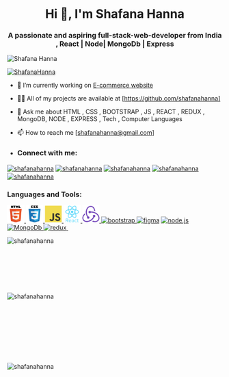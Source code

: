 <h1 align="center">Hi 👋, I'm Shafana Hanna</h1>
<h3 align="center">A passionate and aspiring full-stack-web-developer from India , React | Node| MongoDb | Express </h3>

<p align="left"> <img src="https://komarev.com/ghpvc/?username=shafana-hanna&label=Profile%20views&color=0e75b6&style=flat" alt="Shafana Hanna" /> </p>

<p align="left"> <a href="https://www.linkedin.com/in/shafanahanna/" target="blank"><img src="https://img.shields.io/twitter/follow/Shafana Hanna?logo=linkedin&style=for-the-badge" alt="ShafanaHanna" /></a> </p>

- 🔭 I’m currently working on [E-commerce website](https://e-commerce-project-baby-shop.vercel.app/) 

- 👨‍💻 All of my projects are available at [https://github.com/shafanahanna]

- 💬 Ask me about  HTML , CSS , BOOTSTRAP , JS , REACT , REDUX  , MongoDB, NODE , EXPRESS , Tech , Computer Languages

- 📫 How to reach me  [shafanahanna@gmail.com]

- <h3 align="left">Connect with me:</h3>
<p align="left">
<!-- <a href="https://codepen.io/Shafana Hanna" target="blank"><img align="center" src="https://raw.githubusercontent.com/rahuldkjain/github-profile-readme-generator/master/src/images/icons/Social/codepen.svg" alt="shafanahanna" height="30" width="40" /></a> -->
<!-- <a href="https://dev.to/ajmalop" target="blank"><img align="center" src="https://raw.githubusercontent.com/rahuldkjain/github-profile-readme-generator/master/src/images/icons/Social/devto.svg" alt="shafanahanna" height="30" width="40" /></a> -->

<a href="https://www.linkedin.com/in/sahalsha/" target="blank"><img align="center" src="https://raw.githubusercontent.com/rahuldkjain/github-profile-readme-generator/master/src/images/icons/Social/linked-in-alt.svg" alt="shafanahanna" height="30" width="40" /></a>
<a href="https://stackoverflow.com/users/23727767/Shafana Hanna" target="blank"><img align="center" src="https://raw.githubusercontent.com/rahuldkjain/github-profile-readme-generator/master/src/images/icons/Social/stack-overflow.svg" alt="shafanahanna" height="30" width="40" /></a>
<a href="https://codesandbox.io/u/shafanahanna1999" target="blank"><img align="center" src="https://raw.githubusercontent.com/rahuldkjain/github-profile-readme-generator/master/src/images/icons/Social/codesandbox.svg" alt="shafanahanna" height="30" width="40" /></a>
<a href="https://www.instagram.com//" target="blank"><img align="center" src="https://raw.githubusercontent.com/rahuldkjain/github-profile-readme-generator/master/src/images/icons/Social/instagram.svg" alt="shafanahanna" height="30" width="40" /></a>
<a href="https://leetcode.com/shafanahanna1999/" target="blank"><img align="center" src="https://raw.githubusercontent.com/rahuldkjain/github-profile-readme-generator/master/src/images/icons/Social/leet-code.svg" alt="shafanahanna" height="30" width="40" /></a>
<!-- <a href="https://discord.gg/shafana" target="blank"><img align="center" src="https://raw.githubusercontent.com/rahuldkjain/github-profile-readme-generator/master/src/images/icons/Social/discord.svg" alt="shafanahanna" height="30" width="40" /></a> -->
</p>

<h3 align="left">Languages and Tools:</h3>
<p align="left"><a href="https://www.w3.org/html/" target="_blank" rel="noreferrer"> <img src="https://raw.githubusercontent.com/devicons/devicon/master/icons/html5/html5-original-wordmark.svg" alt="html5" width="40" height="40"/> </a><a href="https://www.w3schools.com/css/" target="_blank" rel="noreferrer"> <img src="https://raw.githubusercontent.com/devicons/devicon/master/icons/css3/css3-original-wordmark.svg" alt="css3" width="40" height="40"/> </a><a href="https://developer.mozilla.org/en-US/docs/Web/JavaScript" target="_blank" rel="noreferrer"> <img src="https://raw.githubusercontent.com/devicons/devicon/master/icons/javascript/javascript-original.svg" alt="javascript" width="40" height="40"/> </a> <a href="https://reactjs.org/" target="_blank" rel="noreferrer"> <img src="https://raw.githubusercontent.com/devicons/devicon/master/icons/react/react-original-wordmark.svg" alt="react" width="40" height="40"/> </a> <a href="https://redux.js.org" target="_blank" rel="noreferrer"> <img src="https://raw.githubusercontent.com/devicons/devicon/master/icons/redux/redux-original.svg" alt="redux" width="40" height="40"/> </a><a href="https://getbootstrap.com" target="_blank" rel="noreferrer"> <img src="https://www.svgrepo.com/show/353498/bootstrap.svg" alt="bootstrap" width="40" height="40"/> </a>  <a href="https://www.figma.com/" target="_blank" rel="noreferrer"> <img src="https://www.vectorlogo.zone/logos/figma/figma-icon.svg" alt="figma" width="40" height="40"/></a>
<a href="https://nodejs.org/en" target="_blank" rel="noreferrer"> <img src="https://seeklogo.com/images/N/nodejs-logo-D26404F360-seeklogo.com.png?v=638179441440000000" alt="node.js" width="40" height="40"/> </a>
<a href="https://www.mongodb.com/cloud/atlas/register" target="_blank" rel="noreferrer"> <img src="https://seeklogo.com/images/M/mongodb-logo-D13D67C930-seeklogo.com.png" alt="MongoDb" width="40" height="40"/> </a>
<a href="https://expressjs.com/" target="_blank" rel="noreferrer"> <img src="https://encrypted-tbn0.gstatic.com/images?q=tbn:ANd9GcQhW-WZ805y-kBNY9VoREEtN4k1xe1df0j8DrCexo-clMuG7Uz_OJZDELHKEmeq8O13hgo&usqp=CAU" alt="redux" width="40" height="40"/> </a>


<p>&nbsp;<img align="left" src="https://github-readme-stats.vercel.app/api/top-langs?username=shafanahanna1999&show_icons=true&locale=en&layout=compact" alt="shafanahanna" /></p>
<br><br><br><br><br>
<p>&nbsp;<img align="left" src="https://github-readme-stats.vercel.app/api?usernameshafanahanna1999=&show_icons=true&locale=en" alt="shafanahanna" /></p>
<br><br><br><br><br><br><br>
<p>&nbsp;<img align="left" src="https://github-readme-streak-stats.herokuapp.com/?user=shafanahanna1999&" alt="shafanahanna" /></p>
